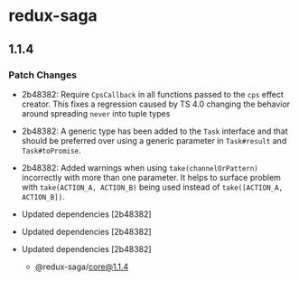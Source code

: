 # redux-saga

## 1.1.4
### Patch Changes

- 2b48382: Require `CpsCallback` in all functions passed to the `cps` effect creator. This fixes a regression caused by TS 4.0 changing the behavior around spreading `never` into tuple types
- 2b48382: A generic type has been added to the `Task` interface and that should be preferred over using a generic parameter in `Task#result` and `Task#toPromise`.
- 2b48382: Added warnings when using `take(channelOrPattern)` incorrectly with more than one parameter. It helps to surface problem with `take(ACTION_A, ACTION_B)` being used instead of `take([ACTION_A, ACTION_B])`.

- Updated dependencies [2b48382]
- Updated dependencies [2b48382]
- Updated dependencies [2b48382]
  - @redux-saga/core@1.1.4
